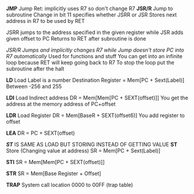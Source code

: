 **JMP** Jump
Ret: implicitly uses R7 so don't change R7
**JSR/R** Jump to subroutine
Change in bit 11 specifies whether JSRR or JSR
Stores next address in R7 to be used by RET

JSRR jumps to the address specified in the given register while JSR adds given offset to PC
Returns to RET after subroutine is done

*JSR/R Jumps and implicitly changes R7 while Jump doesn't store PC into R7 automatically*
Used for functions and stuff
You can get into an infinite loop because RET will keep going back to R7
To stop the loop put the subroutine after the halt

**LD** Load
Label is a number
Destination Register = Mem[PC + Sext(Label)]
Between -256 and 255

**LDI** Load Indirect address
DR = Mem[Mem[PC + SEXT(offset)]]
You get the address at the memory address of PC+offset

**LDR** Load Register
DR = Mem[BaseR + SEXT(offset6)]
You add register to offset

**LEA**
DR = PC + SEXT(offset)


***ST*** IS SAME AS LOAD BUT STORING INSTEAD OF GETTING VALUE
**ST** Store (Changing value at address)
SR = Mem[PC + Sext(Label)]

**STI** 
SR = Mem[Mem[PC + SEXT(offset)]]

**STR**
SR = Mem[Base Register + Offset]

**TRAP** System call
location 0000 to 00FF (trap table)
